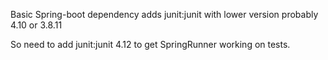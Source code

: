 Basic Spring-boot dependency adds junit:junit with lower version probably 4.10 or 3.8.11

So need to add junit:junit 4.12 to get SpringRunner working on tests.